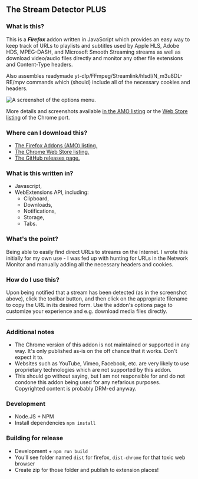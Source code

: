 ## The Stream Detector PLUS

### What is this?

This is a ***Firefox*** addon written in JavaScript which provides an easy way to keep track of URLs to playlists and subtitles used by Apple HLS, Adobe HDS, MPEG-DASH, and Microsoft Smooth Streaming streams as well as download video/audio files directly and monitor any other file extensions and Content-Type headers.

Also assembles readymade yt-dlp/FFmpeg/Streamlink/hlsdl/N_m3u8DL-RE/mpv commands which (should) include all of the necessary cookies and headers.

![A screenshot of the options menu.](https://addons.mozilla.org/user-media/previews/full/274/274526.png)

More details and screenshots available [in the AMO listing](https://addons.mozilla.org/en-US/firefox/addon/hls-stream-detector/) or the [Web Store listing](https://chrome.google.com/webstore/detail/the-stream-detector/iakkmkmhhckcmoiibcfjnooibphlobak) of the Chrome port.

### Where can I download this?

- [The Firefox Addons (AMO) listing.](https://addons.mozilla.org/en-US/firefox/addon/hls-stream-detector/)
- [The Chrome Web Store listing.](https://chrome.google.com/webstore/detail/the-stream-detector/iakkmkmhhckcmoiibcfjnooibphlobak)
- [The GitHub releases page.](https://github.com/54ac/stream-detector/releases)


### What is this written in?

- Javascript,
- WebExtensions API, including:
  - Clipboard,
  - Downloads,
  - Notifications,
  - Storage,
  - Tabs.

### What's the point?

Being able to easily find direct URLs to streams on the Internet. I wrote this initially for my own use - I was fed up with hunting for URLs in the Network Monitor and manually adding all the necessary headers and cookies.

### How do I use this?

Upon being notified that a stream has been detected (as in the screenshot above), click the toolbar button, and then click on the appropriate filename to copy the URL in its desired form. Use the addon's options page to customize your experience and e.g. download media files directly.

---

### Additional notes

- The Chrome version of this addon is not maintained or supported in any way. It's only published as-is on the off chance that it works. Don't expect it to.
- Websites such as YouTube, Vimeo, Facebook, etc. are very likely to use proprietary technologies which are not supported by this addon.
- This should go without saying, but I am not responsible for and do not condone this addon being used for any nefarious purposes. Copyrighted content is probably DRM-ed anyway.

### Development
- Node.JS + NPM
- Install dependencies `npm install`

### Building for release
- Development + `npm run build`
- You'll see folder named `dist` for firefox, `dist-chrome` for that toxic web browser
- Create zip for those folder and publish to extension places!
